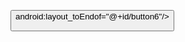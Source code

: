<?xml version="1.0" encoding="utf-8"?>
<RelativeLayout xmlns:android="http://schemas.android.com/apk/res/android"
    xmlns:app="http://schemas.android.com/apk/res-auto"
    xmlns:tools="http://schemas.android.com/tools"
    android:layout_width="match_parent"
    android:layout_height="match_parent"
    tools:context="com.example.anu_person_details.MainActivity">
       <TextView
        android:id="@+id/textView1"
        android:layout_width="184dp"
        android:layout_height="21dp"
        android:text="Welcome To Person InfoEnroll App"
        tools:layout_editor_absoluteX="76dp"
        tools:layout_editor_absoluteY="16dp"
        android:layout_alignParentTop="true"
        android:layout_centerHorizontal="true"
        android:layout_marginTop="18dp" />
    <TextView
        android:id="@+id/textView2"
        android:layout_width="169dp"
        android:layout_height="45dp"
        android:text="Person Name"
        tools:layout_editor_absoluteX="16dp"
        tools:layout_editor_absoluteY="74dp"
        android:layout_marginBottom="36dp"
        android:layout_above="@+id/button1"
        android:layout_alignParentLeft="true"
        android:layout_alignParentStart="true"
        android:layout_marginLeft="12dp"
        android:layout_marginStart="12dp"
         />
    <EditText
        android:id="@+id/editText1"
        android:layout_width="wrap_content"
        android:layout_height="wrap_content"
        android:ems="10"
        android:inputType="textPersonName"
        tools:layout_editor_absoluteY="320dp"
        tools:layout_editor_absoluteX="120dp"
        android:layout_alignRight="@+id/button1"
        android:layout_alignEnd="@+id/button1"
        android:layout_alignBottom="@+id/textView2" />
     <TextView
        android:id="@+id/textView3"
        android:layout_width="169dp"
        android:layout_height="45dp"
        android:text="Age"
        tools:layout_editor_absoluteX="18dp"
        tools:layout_editor_absoluteY="76dp"
        android:layout_marginBottom="36dp"
        android:layout_above="@+id/button2"
        android:layout_alignParentLeft="true"
        android:layout_alignParentStart="true"
        android:layout_marginLeft="12dp"
        android:layout_marginStart="12dp"
         />
    <EditText
        android:id="@+id/editText2"
        android:layout_width="wrap_content"
        android:layout_height="wrap_content"
        android:ems="10"
        android:inputType="numberSigned"
        tools:layout_editor_absoluteY="330dp"
        tools:layout_editor_absoluteX="130dp"
        android:layout_alignRight="@+id/button2"
        android:layout_alignEnd="@+id/button2"
        android:layout_alignBottom="@+id/textView3" />
     <TextView
        android:id="@+id/textView4"
        android:layout_width="169dp"
        android:layout_height="45dp"
        android:text="Gender"
        tools:layout_editor_absoluteX="20dp"
        tools:layout_editor_absoluteY="78dp"
        android:layout_marginBottom="38dp"
        android:layout_above="@+id/button3"
        android:layout_alignParentLeft="true"
        android:layout_alignParentStart="true"
        android:layout_marginLeft="12dp"
        android:layout_marginStart="12dp"
         />
    <EditText
        android:id="@+id/editText3"
        android:layout_width="wrap_content"
        android:layout_height="wrap_content"
        android:ems="10"
        android:inputType="text"
        tools:layout_editor_absoluteY="350dp"
        tools:layout_editor_absoluteX="150dp"
        android:layout_alignRight="@+id/button3"
        android:layout_alignEnd="@+id/button3"
        android:layout_alignBottom="@+id/textView4" />
     <TextView
        android:id="@+id/textView5"
        android:layout_width="169dp"
        android:layout_height="45dp"
        android:text="Group Name1 And ID"
        tools:layout_editor_absoluteX="22dp"
        tools:layout_editor_absoluteY="80dp"
        android:layout_marginBottom="40dp"
        android:layout_above="@+id/button4"
        android:layout_alignParentLeft="true"
        android:layout_alignParentStart="true"
        android:layout_marginLeft="12dp"
        android:layout_marginStart="12dp"
         />
    <EditText
        android:id="@+id/editText4"
        android:layout_width="wrap_content"
        android:layout_height="wrap_content"
        android:ems="10"
        android:inputType="text|number|numberSigned"
        tools:layout_editor_absoluteY="370dp"
        tools:layout_editor_absoluteX="170dp"
        android:layout_alignRight="@+id/button4"
        android:layout_alignEnd="@+id/button4"
        android:layout_alignBottom="@+id/textView5" /> 
      <TextView
        android:id="@+id/textView6"
        android:layout_width="169dp"
        android:layout_height="45dp"
        android:text="Start Date"
        tools:layout_editor_absoluteX="24dp"
        tools:layout_editor_absoluteY="82dp"
        android:layout_marginBottom="42dp"
        android:layout_above="@+id/button5"
        android:layout_alignParentLeft="true"
        android:layout_alignParentStart="true"
        android:layout_marginLeft="12dp"
        android:layout_marginStart="12dp"
         />
    <EditText
        android:id="@+id/editText5"
        android:layout_width="wrap_content"
        android:layout_height="wrap_content"
        android:ems="10"
        android:inputType="number|numberSigned"
        tools:layout_editor_absoluteY="390dp"
        tools:layout_editor_absoluteX="190dp"
        android:layout_alignRight="@+id/button5"
        android:layout_alignEnd="@+id/button5"
        android:layout_alignBottom="@+id/textView6" />
    <Button
        android:id="@+id/button"
        android:layout_width="wrap_content"
        android:layout_height="wrap_content"
        android:text="Submit"
        android:onClick="Submit"
        android:layout_marginLeft="74dp"
        android:layout_marginStart="74dp" />
        android:layout_toEndof="@+id/button6"/>
   </RelativeLayout>
        
       
       
        
        
